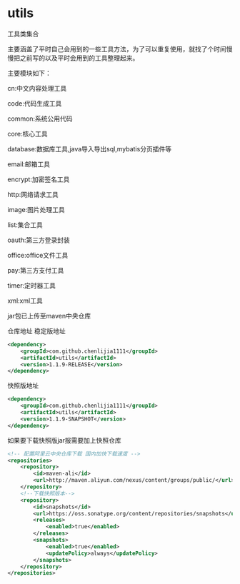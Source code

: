 # utils
工具类集合

主要涵盖了平时自己会用到的一些工具方法，为了可以重复使用，就找了个时间慢慢把之前写的以及平时会用到的工具整理起来。

主要模块如下：

cn:中文内容处理工具

code:代码生成工具

common:系统公用代码

core:核心工具

database:数据库工具,java导入导出sql,mybatis分页插件等

email:邮箱工具

encrypt:加密签名工具

http:网络请求工具

image:图片处理工具

list:集合工具

oauth:第三方登录封装

office:office文件工具

pay:第三方支付工具

timer:定时器工具

xml:xml工具

jar包已上传至maven中央仓库

仓库地址
稳定版地址
~~~xml
<dependency>
    <groupId>com.github.chenlijia1111</groupId>
    <artifactId>utils</artifactId>
    <version>1.1.9-RELEASE</version>
</dependency>
~~~

快照版地址
~~~xml
<dependency>
    <groupId>com.github.chenlijia1111</groupId>
    <artifactId>utils</artifactId>
    <version>1.1.9-SNAPSHOT</version>
</dependency>
~~~
如果要下载快照版jar报需要加上快照仓库
~~~xml
<!-- 配置阿里云中央仓库下载 国内加快下载速度 -->
<repositories>
    <repository>
        <id>maven-ali</id>
        <url>http://maven.aliyun.com/nexus/content/groups/public/</url>
    </repository>
    <!--下载快照版本-->
    <repository>
        <id>snapshots</id>
        <url>https://oss.sonatype.org/content/repositories/snapshots</url>
        <releases>
            <enabled>true</enabled>
        </releases>
        <snapshots>
            <enabled>true</enabled>
            <updatePolicy>always</updatePolicy>
        </snapshots>
    </repository>
</repositories>
~~~

